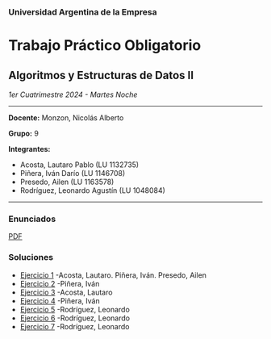 ### Universidad Argentina de la Empresa
# Trabajo Práctico Obligatorio
## Algoritmos y Estructuras de Datos II
*1er Cuatrimestre 2024 - Martes Noche*

---

**Docente:** Monzon, Nicolás Alberto

**Grupo:** 9

**Integrantes:**
- Acosta, Lautaro Pablo (LU 1132735)
- Piñera, Iván Darío (LU 1146708)
- Presedo, Ailen (LU 1163578)
- Rodríguez, Leonardo Agustín (LU 1048084)

---

### Enunciados
[PDF](https://uadeeduar.sharepoint.com/:b:/r/sites/Section_467158/Materiales%20de%20clase/TPO/2024_TPO_Programaci%C3%B3n_II.pdf?csf=1&web=1&e=xkxxgY)

### Soluciones

- [Ejercicio 1](src/ar/edu/uade/tpo/ejercicio1/QueueOfStacks.java) -Acosta, Lautaro. Piñera, Iván. Presedo, Ailen 
- [Ejercicio 2](src/ar/edu/uade/tpo/ejercicio2/Main.java) -Piñera, Iván
- [Ejercicio 3](src/ar/edu/uade/tpo/ejercicio3/Main.java) -Acosta, Lautaro
- [Ejercicio 4](src/ar/edu/uade/tpo/ejercicio4/Main.java) -Piñera, Iván
- [Ejercicio 5](src/ar/edu/uade/tpo/ejercicio5/Main.java) -Rodríguez, Leonardo
- [Ejercicio 6](src/ar/edu/uade/tpo/ejercicio6/Main.java) -Rodríguez, Leonardo
- [Ejercicio 7](src/ar/edu/uade/tpo/ejercicio7/Main.java) -Rodríguez, Leonardo